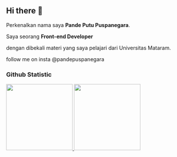 ## Hi there 👋

Perkenalkan nama saya **Pande Putu Puspanegara**.<br>

Saya seorang **Front-end Developer**<br>

dengan dibekali materi yang saya pelajari dari Universitas Mataram.<br>

follow me on insta @pandepuspanegara

### Github Statistic

<p align="left">
<a href="https://github.com/Puspanegara20">
  <img height="180em" src="https://github-readme-stats-eight-theta.vercel.app/api?username=Puspanegara20&show_icons=true&theme=algolia&include_all_commits=true&count_private=true"/>
  <img height="180em" src="https://github-readme-stats-eight-theta.vercel.app/api/top-langs/?username=Puspanegara20&layout=compact&theme=algolia"/>
</a>
</p>
